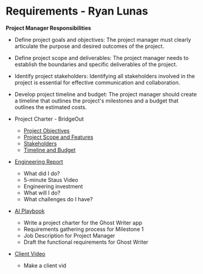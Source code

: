 # Requirements - Ryan Lunas

**Project Manager Responsibilities**

* Define project goals and objectives: The project manager must clearly articulate the purpose and desired outcomes of the project.
* Define project scope and deliverables: The project manager needs to establish the boundaries and specific deliverables of the project.
* Identify project stakeholders: Identifying all stakeholders involved in the project is essential for effective communication and collaboration.
* Develop project timeline and budget: The project manager should create a timeline that outlines the project's milestones and a budget that outlines the estimated costs.

* Project Charter - BridgeOut
    * [Project Objectives](Objectives.md)
    * [Project Scope and Features](Scope.md)
    * [Stakeholders](Stakeholders.md)
    * [Timeline and Budget](Budget.md)

* [Engineering Report](StatusReport.md)
    * What did I do?
    * 5-minute Staus Video
    * Engineering investment
    * What will I do?
    * What challenges do I have?
    
* [AI Playbook](AI.md)
    * Write a project charter for the Ghost Writer app
    * Requirements gathering process for Milestone 1
    * Job Description for Project Manager
    * Draft the functional requirements for Ghost Writer

* [Client Video](ClientVideo.md)
    * Make a client vid

